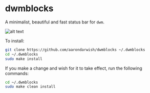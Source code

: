 # dwmblocks
A minimalist, beautiful and fast status bar for `dwm`.

![alt text](https://github.com/aarondarwish/dwmblocks/blob/master/status_bar.png?raw=true)

To install:
```bash
git clone https://github.com/aarondarwish/dwmblocks ~/.dwmblocks
cd ~/.dwmblocks
sudo make install
```
If you make a change and wish for it to take effect, run the following commands:
```bash
cd ~/.dwmblocks
sudo make clean install
```
